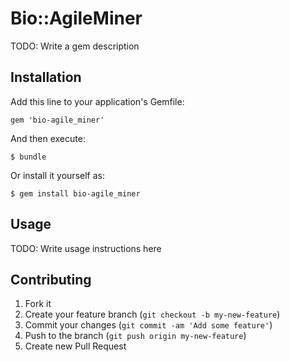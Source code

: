 # Bio::AgileMiner

TODO: Write a gem description

## Installation

Add this line to your application's Gemfile:

    gem 'bio-agile_miner'

And then execute:

    $ bundle

Or install it yourself as:

    $ gem install bio-agile_miner

## Usage

TODO: Write usage instructions here

## Contributing

1. Fork it
2. Create your feature branch (`git checkout -b my-new-feature`)
3. Commit your changes (`git commit -am 'Add some feature'`)
4. Push to the branch (`git push origin my-new-feature`)
5. Create new Pull Request

